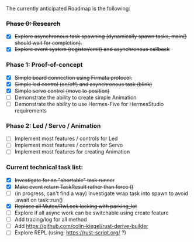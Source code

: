 The currently anticipated Roadmap is the following:

### ~~Phase 0: Research~~

- [X] ~~Explore asynchronous task spawning (dynamically spawn tasks, main() should wait for completion).~~
- [X] ~~Explore event system (register/emit) and asynchronous callback~~

### Phase 1: Proof-of-concept

- [X] ~~Simple board connection using Firmata protocol.~~
- [X] ~~Simple led control (on/off) and asynchronous task (blink)~~
- [X] ~~Simple servo control (move to position)~~
- [ ] Demonstrate the ability to create simple Animation
- [ ] Demonstrate the ability to use Hermes-Five for HermesStudio requirements

### Phase 2: Led / Servo / Animation

- [ ] Implement most features / controls for Led
- [ ] Implement most features / controls for Servo
- [ ] Implement most features for creating Animation

### Current technical task list:

- [X] ~~Investigate for an "abortable" task runner~~
- [X] ~~Make event return TaskResult rather than force ()~~
- [ ] (in progress, can't find a way) Investigate wrap task into spawn to avoid .await on task::run()
- [X] ~~Replace all Mutex/RwLock locking with parking_lot~~
- [ ] Explore if all async work can be switchable using create feature
- [ ] Add tracing/log for all method
- [ ] Add https://github.com/colin-kiegel/rust-derive-builder
- [ ] Explore REPL (using: https://rust-script.org/ ?)